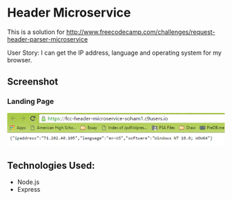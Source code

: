 # Header Microservice

This is a solution for http://www.freecodecamp.com/challenges/request-header-parser-microservice

User Story: I can get the IP address, language and operating system for my browser.

## Screenshot

### Landing Page

<img src="images/HeaderMicroservice.PNG">

## Technologies Used:
- Node.js
- Express
